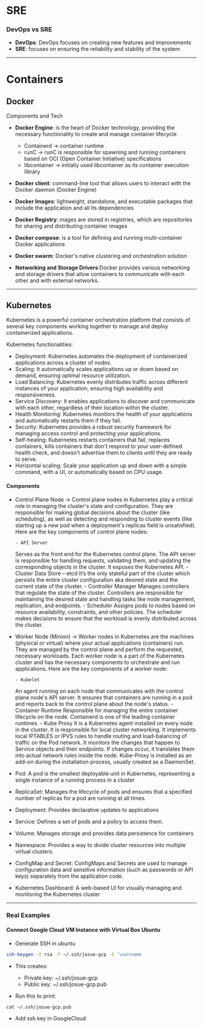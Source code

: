 # SRE

### DevOps vs SRE

- **DevOps**: DevOps focuses on creating new features and improvements
- **SRE**: focuses on ensuring the reliability and stability of the system

---

# Containers

## Docker

Components and Tech

- **Docker Engine**: is the heart of Docker technology, providing the necessary functionality to create and manage container lifecycle

  - Containerd -> container runtime
  - runC -> runC is responsible for spawning and running containers based on OCI (Open Container Initiative) specifications
  - libcontainer -> initially used libcontainer as its container execution library

- **Docker client**: command-line tool that allows users to interact with the Docker daemon (Docker Engine)

- **Docker Images**: lightweight, standalone, and executable packages that include the application and all its dependencies

- **Docker Registry**: mages are stored in registries, which are repositories for sharing and distributing container images

- **Docker compose**: is a tool for defining and running multi-container Docker applications

- **Docker swarm**: Docker's native clustering and orchestration solution

- **Networking and Storage Drivers**:Docker provides various networking and storage drivers that allow containers to communicate with each other and with external networks.

---

## Kubernetes

Kubernetes is a powerful container orchestration platform that consists of several key components working together to manage and deploy containerized applications.

Kubernetes functionalities:

- Deployment: Kubernetes automates the deployment of containerized applications across a cluster of nodes.
- Scaling: It automatically scales applications up or down based on demand, ensuring optimal resource utilization.
- Load Balancing: Kubernetes evenly distributes traffic across different instances of your application, ensuring high availability and responsiveness.
- Service Discovery: It enables applications to discover and communicate with each other, regardless of their location within the cluster.
- Health Monitoring: Kubernetes monitors the health of your applications and automatically restarts them if they fail.
- Security: Kubernetes provides a robust security framework for managing access control and protecting your applications.
- Self-healing: Kubernetes restarts containers that fail, replaces containers, kills containers that don't respond to your user-defined health check, and doesn't advertise them to clients until they are ready to serve.
- Horizontal scaling: Scale your application up and down with a simple command, with a UI, or automatically based on CPU usage.

#### Components

- Control Plane Node ->
  Control plane nodes in Kubernetes play a critical role in managing the cluster's state and configuration. They are responsible for making global decisions about the cluster (like scheduling), as well as detecting and responding to cluster events (like starting up a new pod when a deployment's replicas field is unsatisfied). Here are the key components of control plane nodes:

      - API Server

  Serves as the front end for the Kubernetes control plane. The API server is responsible for handling requests, validating them, and updating the corresponding objects in the cluster. It exposes the Kubernetes API. - Cluster Data Store – etcd
  It’s the only stateful part of the cluster which persists the entire cluster configuration aka desired state and the current state of the cluster. - Controller Manager
  Manages controllers that regulate the state of the cluster. Controllers are responsible for maintaining the desired state and handling tasks like node management, replication, and endpoints. - Scheduler
  Assigns pods to nodes based on resource availability, constraints, and other policies. The scheduler makes decisions to ensure that the workload is evenly distributed across the cluster.

- Worker Node (Minion) -> Worker nodes in Kubernetes are the machines (physical or virtual) where your actual applications (containers) run. They are managed by the control plane and perform the requested, necessary workloads. Each worker node is a part of the Kubernetes cluster and has the necessary components to orchestrate and run applications. Here are the key components of a worker node:

      - Kubelet

  An agent running on each node that communicates with the control plane node's API server. It ensures that containers are running in a pod and reports back to the control plane about the node's status. - Container Runtime
  Responsible for managing the entire container lifecycle on the node. Containerd is one of the leading container runtimes. - Kube Proxy
  It is a Kubernetes agent installed on every node in the cluster. It is responsible for local cluster networking. It implements local IPTABLES or IPVS rules to handle routing and load-balancing of traffic on the Pod network. It monitors the changes that happen to Service objects and their endpoints. If changes occur, it translates them into actual network rules inside the node. Kube-Proxy is installed as an add-on during the installation process, usually created as a DaemonSet.

- Pod: A pod is the smallest deployable unit in Kubernetes, representing a single instance of a running process in a cluster

- ReplicaSet: Manages the lifecycle of pods and ensures that a specified number of replicas for a pod are running at all times.

- Deployment: Provides declarative updates to applications

- Service: Defines a set of pods and a policy to access them.

- Volume: Manages storage and provides data persistence for containers

- Namespace: Provides a way to divide cluster resources into multiple virtual clusters.

- ConfigMap and Secret: ConfigMaps and Secrets are used to manage configuration data and sensitive information (such as passwords or API keys) separately from the application code.

- Kubernetes Dashboard: A web-based UI for visually managing and monitoring the Kubernetes cluster

---

### Real Examples

#### Connect Google Cloud VM Instance with Virtual Box Ubuntu

- Generate SSH in ubuntu

```bash
ssh-keygen -t rsa -f ~/.ssh/josue-gcp -C "username
```

- This creates:

  - Private key: ~/.ssh/josue-gcp
  - Public key: ~/.ssh/josue-gcp.pub

- Run this to print:

```
cat ~/.ssh/josue-gcp.pub
```

- Add ssh key in GoogleCloud
